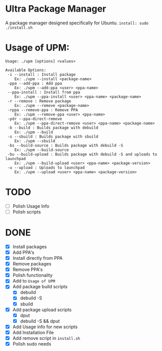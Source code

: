 # Ultra Package Manager
A package manager designed specifically for Ubuntu.
`install: sudo ./install.sh`

# Usage of UPM:
```
Usage: ./upm [options] <values>

Available Options:
 -i --install : Install package
    Ex: ./upm --install <package-name>
 -ppa --add-ppa : Add ppa
    Ex: ./upm --add-ppa <user> <ppa-name>
 --ppa-install : Install from ppa
    Ex: ./upm --ppa-install <user> <ppa-name> <package-name>
 -r --remove : Remove package
    Ex: ./upm --remove <package-name>
 -rppa --remove-ppa : Remove PPA
    Ex: ./upm --remove-ppa <user> <ppa-name>
 -pdr --ppa-direct-remove
    Ex: ./upm --ppa-direct-remove <user> <ppa-name> <package-name>
 -b --build : Builds package with debuild
    Ex: ./upm --build
 -s --sbuild : Builds package with sbuild
    Ex: ./upm --sbuild
 -bs --build-source : Builds package with debuild -S
    Ex: ./upm --build-source
 -bu --build-upload : Builds package with debuild -S and uploads to launchpad
    Ex: ./upm --build-upload <user> <ppa-name> <package-version>
 -u --upload : Uploads to launchpad
    Ex: ./upm --upload <user> <ppa-name> <package-version>
```

# TODO
- [ ] Polish Usage Info
- [ ] Polish scripts

# DONE
- [x] Install packages
- [x] Add PPA's
- [x] Install directly from PPA
- [x] Remove packages
- [x] Remove PPA's
- [x] Polish functionality
- [x] Add to `Usage of UPM`
- [x] Add package build scripts
  - [x] debuild
  - [x] debuild -S
  - [x] sbuild
- [x] Add package upload scripts
  - [x] dput
  - [x] debuild -S && dput
- [x] Add Usage info for new scripts
- [x] Add Installation File
- [x] Add remove script in `install.sh`
- [x] Polish sudo needs